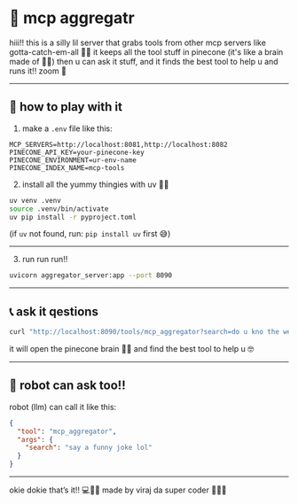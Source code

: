 # 🧸 mcp aggregatr

hiii!! this is a silly lil server that grabs tools from other mcp servers like gotta-catch-em-all 🔧🐸
it keeps all the tool stuff in pinecone (it's like a brain made of 🧊🌲)
then u can ask it stuff, and it finds the best tool to help u and runs it!! zoom 💨

---

## 🧃 how to play with it

1. make a `.env` file like this:

```
MCP_SERVERS=http://localhost:8081,http://localhost:8082
PINECONE_API_KEY=your-pinecone-key
PINECONE_ENVIRONMENT=ur-env-name
PINECONE_INDEX_NAME=mcp-tools
```

2. install all the yummy thingies with uv 🧪✨

```bash
uv venv .venv
source .venv/bin/activate
uv pip install -r pyproject.toml
```

(if `uv` not found, run: `pip install uv` first 😅)

---

3. run run run!!

```bash
uvicorn aggregator_server:app --port 8090
```

---

## 📞 ask it qestions

```bash
curl "http://localhost:8090/tools/mcp_aggregator?search=do u kno the weather in delhi?"
```

it will open the pinecone brain 🧠🌲 and find the best tool to help u 🤓

---

## 🤖 robot can ask too!!

robot (llm) can call it like this:

```json
{
  "tool": "mcp_aggregator",
  "args": {
    "search": "say a funny joke lol"
  }
}
```

---

okie dokie that’s it!! 💻🌈🐣
made by viraj da super coder 🧙‍♂️💚


